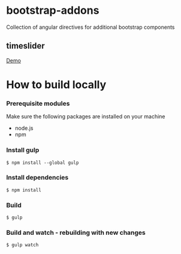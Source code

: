 # bootstrap-addons
Collection of angular directives for additional bootstrap components

## timeslider
[Demo](http://nreese.github.io/bootstrap-addons/demo/timeslider-demo.html)

# How to build locally

### Prerequisite modules

Make sure the following packages are installed on your machine
* node.js
* npm

### Install gulp
```
$ npm install --global gulp
```

### Install dependencies
```
$ npm install
```

### Build
```
$ gulp
```

### Build and watch - rebuilding with new changes
```
$ gulp watch
```

